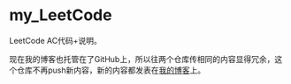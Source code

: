 # my_LeetCode
LeetCode AC代码+说明。

现在我的博客也托管在了GitHub上，所以往两个仓库传相同的内容显得冗余，这个仓库不再push新内容，新的内容都发表在[我的博客](https://www.xiadong.info/categories/LeetCode/)上。
